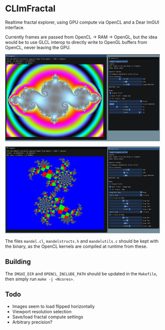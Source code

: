 # CLImFractal

Realtime fractal explorer, using GPU compute via OpenCL and a Dear ImGUI interface.

Currently frames are passed from OpenCL -> RAM -> OpenGL, but the idea would be to use GLCL interop to directly write to OpenGL buffers from OpenCL, never leaving the GPU.

![alt text](screenshot.png)

![alt text](screenshot2.png)

The files `mandel.cl`, `mandelstructs.h` and `mandelutils.c` should be kept with the binary, as the OpenCL kernels are compiled at runtime from these.

## Building

The `IMGUI_DIR` and `OPENCL_INCLUDE_PATH` should be updated in the `Makefile`, then simply run `make -j <Ncores>`.

## Todo

* Images seem to load flipped horizontally
* Viewport resolution selection
* Save/load fractal compute settings
* Arbitrary precision?
